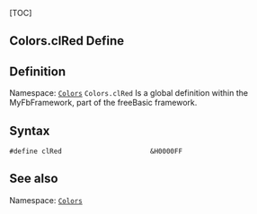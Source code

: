 [TOC]
## Colors.clRed Define

## Definition
Namespace: [`Colors`](Colors.md)
`Colors.clRed` Is a global definition within the MyFbFramework, part of the freeBasic framework.
## Syntax

```freeBasic
#define clRed                      &H0000FF
```

## See also
Namespace: [`Colors`](Colors.md)

